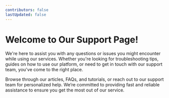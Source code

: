 ```yaml
---
contributors: false
lastUpdated: false
---
```


# Welcome to Our Support Page!

We're here to assist you with any questions or issues you might encounter while using our services. Whether you're looking for troubleshooting tips, guides on how to use our platform, or need to get in touch with our support team, you've come to the right place.

Browse through our articles, FAQs, and tutorials, or reach out to our support team for personalized help. We’re committed to providing fast and reliable assistance to ensure you get the most out of our service.
